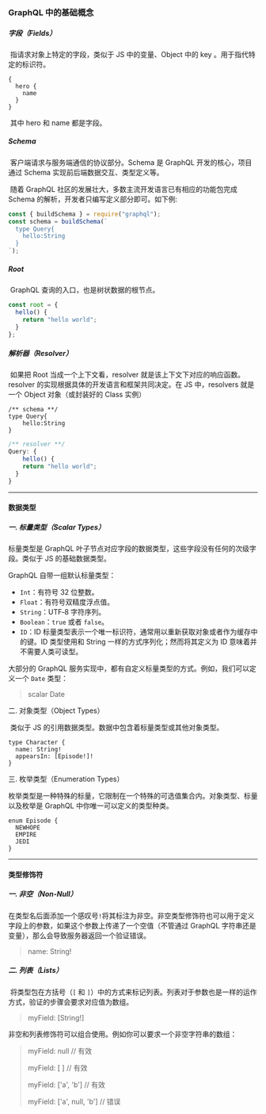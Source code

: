 ### GraphQL 中的基础概念



##### 字段（Fields）

​	指请求对象上特定的字段，类似于 JS 中的变量、Object 中的 key 。用于指代特定的标识符。

```
{
  hero {
    name
  }
}
```

​	其中 hero 和 name 都是字段。



##### Schema

​	客户端请求与服务端通信的协议部分。Schema 是 GraphQL 开发的核心，项目通过 Schema 实现前后端数据交互、类型定义等。

​	随着 GraphQL 社区的发展壮大，多数主流开发语言已有相应的功能包完成 Schema 的解析，开发者只编写定义部分即可。如下例:

```js
const { buildSchema } = require("graphql");
const schema = buildSchema(`
  type Query{
    hello:String
  }
`);
```



##### Root

​	GraphQL 查询的入口，也是树状数据的根节点。

```js
const root = {
  hello() {
    return "hello world";
  }
};
```



##### 解析器（Resolver）

​	如果把 Root 当成一个上下文看，resolver 就是该上下文下对应的响应函数。resolver 的实现根据具体的开发语言和框架共同决定。在 JS 中，resolvers 就是一个 Object 对象（或封装好的 Class 实例）

```
/** schema **/ 
type Query{
	hello:String
}
```

```js
/** resolver **/ 
Query: {
	hello() {
    return "hello world";
  }
}
```

------

#### 数据类型

##### 一. 标量类型（Scalar Types）

标量类型是 GraphQL 叶子节点对应字段的数据类型，这些字段没有任何的次级字段。类似于 JS 的基础数据类型。

GraphQL 自带一组默认标量类型：

- `Int`：有符号 32 位整数。
- `Float`：有符号双精度浮点值。
- `String`：UTF‐8 字符序列。
- `Boolean`：`true` 或者 `false`。
- `ID`：ID 标量类型表示一个唯一标识符，通常用以重新获取对象或者作为缓存中的键。ID 类型使用和 String 一样的方式序列化；然而将其定义为 ID 意味着并不需要人类可读型。

大部分的 GraphQL 服务实现中，都有自定义标量类型的方式。例如，我们可以定义一个 `Date` 类型：

> scalar Date



二. 对象类型（Object Types）

​	类似于 JS 的引用数据类型。数据中包含着标量类型或其他对象类型。

```
type Character {
  name: String!
  appearsIn: [Episode!]!
}
```



三. 枚举类型（Enumeration Types）

​	枚举类型是一种特殊的标量，它限制在一个特殊的可选值集合内。对象类型、标量以及枚举是 GraphQL 中你唯一可以定义的类型种类。

```
enum Episode {
  NEWHOPE
  EMPIRE
  JEDI
}
```

------

#### 类型修饰符

##### 一. 非空（Non-Null）

​	在类型名后面添加一个感叹号`!`将其标注为非空。非空类型修饰符也可以用于定义字段上的参数，如果这个参数上传递了一个空值（不管通过 GraphQL 字符串还是变量），那么会导致服务器返回一个验证错误。

> name: String!



##### 二. 列表（Lists）

​	将类型包在方括号（`[` 和 `]`）中的方式来标记列表。列表对于参数也是一样的运作方式，验证的步骤会要求对应值为数组。

> myField: [String!]

​	非空和列表修饰符可以组合使用。例如你可以要求一个非空字符串的数组：

> myField: null // 有效 
>
> myField: [ ] // 有效
>
> myField: ['a', 'b'] // 有效 
>
> myField: ['a', null, 'b'] // 错误	
